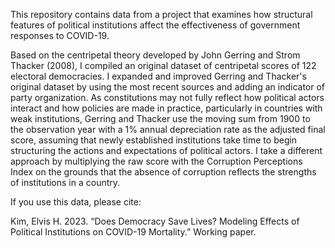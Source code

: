 This repository contains data from a project that examines how structural features of political institutions affect the effectiveness of government responses 
to COVID-19.

Based on the centripetal theory developed by John Gerring and Strom Thacker (2008), I compiled an original dataset of centripetal scores of 122 electoral democracies. 
I expanded and improved Gerring and Thacker's original dataset by using the most recent sources and adding an indicator of party organization. As constitutions
may not fully reflect how political actors interact and how policies are made in practice, particularly in countries with weak institutions, 
Gerring and Thacker use the moving sum from 1900 to the observation year with a 1% annual depreciation rate as the adjusted final score, assuming that
newly established institutions take time to begin structuring the actions and expectations of political actors. I take a different approach by multiplying the
raw score with the Corruption Perceptions Index on the grounds that the absence of corruption reflects the strengths of institutions in a country.

If you use this data, please cite:

Kim, Elvis H. 2023. “Does Democracy Save Lives? Modeling Effects of Political Institutions on COVID-19 Mortality.” Working paper.
